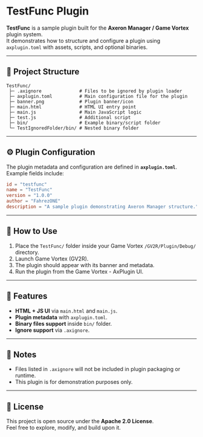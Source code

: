 # TestFunc Plugin

**TestFunc** is a sample plugin built for the **Axeron Manager / Game Vortex** plugin system.  
It demonstrates how to structure and configure a plugin using `axplugin.toml` with assets, scripts, and optional binaries.

---

## 📂 Project Structure

```
TestFunc/
 ├─ .axignore              # Files to be ignored by plugin loader
 ├─ axplugin.toml          # Main configuration file for the plugin
 ├─ banner.png             # Plugin banner/icon
 ├─ main.html              # HTML UI entry point
 ├─ main.js                # Main JavaScript logic
 ├─ test.js                # Additional script
 ├─ bin/                   # Example binary/script folder
 └─ TestIgnoredFolder/bin/ # Nested binary folder
```

---

## ⚙️ Plugin Configuration

The plugin metadata and configuration are defined in **`axplugin.toml`**.  
Example fields include:

```toml
id = "testfunc"
name = "TestFunc"
version = "1.0.0"
author = "FahrezONE"
description = "A sample plugin demonstrating Axeron Manager structure."
```

---

## 🚀 How to Use

1. Place the `TestFunc/` folder inside your Game Vortex `/GV2R/Plugin/Debug/` directory.
2. Launch Game Vortex (GV2R).
3. The plugin should appear with its banner and metadata.
4. Run the plugin from the Game Vortex - AxPlugin UI.

---

## 🧩 Features

- **HTML + JS UI** via `main.html` and `main.js`.
- **Plugin metadata** with `axplugin.toml`.
- **Binary files support** inside `bin/` folder.
- **Ignore support** via `.axignore`.

---

## 📌 Notes

- Files listed in `.axignore` will not be included in plugin packaging or runtime.
- This plugin is for demonstration purposes only.

---

## 📜 License

This project is open source under the **Apache 2.0 License**.  
Feel free to explore, modify, and build upon it.

